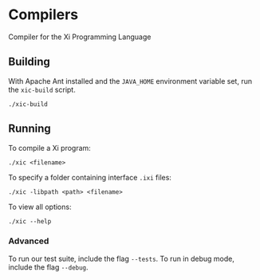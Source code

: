 # Compilers
Compiler for the Xi Programming Language

## Building
With Apache Ant installed and the `JAVA_HOME` environment variable set, run the `xic-build` script.
```
./xic-build
```


## Running
To compile a Xi program:
```
./xic <filename>
```
To specify a folder containing interface `.ixi` files:
```
./xic -libpath <path> <filename>
```
To view all options:
```
./xic --help
```


### Advanced
To run our test suite, include the flag `--tests`.
To run in debug mode, include the flag `--debug`.
<!--To modify the test mode behaviors, go to the if(tests){} block in Main. These-->
<!--behaviors will run regardless of and in addition to any options that you-->
<!--provide normally.  Test methods will read in all of the .xi files inside their-->
<!--respective directories (for example, irGenTests() will read in all of the Xi-->
<!--files in ir/irrgen).-->


<!--If certain tests are crashing the test suite and you want to exclude them-->
<!--temporarily, add the name of the file (without the file extension) to the-->
<!--line String[] exclude = {};-->
<!--This line is the first line inside the if(tests){} block in Main.-->

<!--In debug mode, you will receive additional print statements to the console-->
<!--that inform you of things like reading and writing files.-->
<!--MIR files (extension .mir) are written.-->

<!--To change irrun to interpret the MIR instead of the LIR,-->
<!--go to the method irRun() in Core and change the line:-->
<!--Optional<FileReader> reader = Util.getFileReader(diagnosticPath, file.substring(0, file.length() - 2) + "ir");-->
<!--to:-->
<!--Optional<FileReader> reader = Util.getFileReader(diagnosticPath, file.substring(0, file.length() - 2) + "mir");-->
<!--Note: if you do this, you will probably want to run debug mode so that the .mir files actually get written.-->
